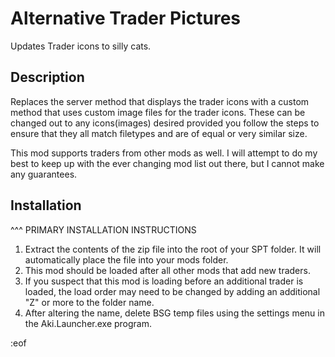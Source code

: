 # Alternative Trader Pictures

Updates Trader icons to silly cats.

## Description

Replaces the server method that displays the trader icons with a custom method that uses custom image files for the trader icons. These can be changed out to any icons(images) desired provided you follow the steps to ensure that they all match filetypes and are of equal or very similar size.

This mod supports traders from other mods as well. I will attempt to do my best to keep up with the ever changing mod list out there, but I cannot make any guarantees.

## Installation

^^^ PRIMARY INSTALLATION INSTRUCTIONS

  1. Extract the contents of the zip file into the root of your SPT folder. It will automatically place the file into your mods folder.
  2. This mod should be loaded after all other mods that add new traders.
  3. If you suspect that this mod is loading before an additional trader is loaded, the load order may need to be changed by adding an additional "Z" or more to the folder name.
  4. After altering the name, delete BSG temp files using the settings menu in the Aki.Launcher.exe program.

:eof
